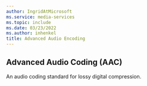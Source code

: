 ```yaml
---
author: IngridAtMicrosoft
ms.service: media-services
ms.topic: include
ms.date: 03/23/2022
ms.author: inhenkel
title: Advanced Audio Encoding
---
```


## Advanced Audio Coding (AAC)

An audio coding standard for lossy digital compression.
